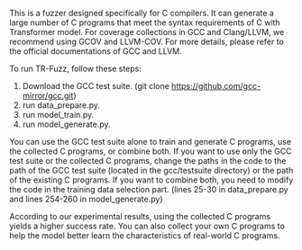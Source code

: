 This is a fuzzer designed specifically for C compilers. 
It can generate a large number of C programs that meet the syntax requirements of C with Transformer model. 
For coverage collections in GCC and Clang/LLVM, we recommend using GCOV and LLVM-COV. For more details, please refer to the official documentations of GCC and LLVM.


To run TR-Fuzz, follow these steps:

1. Download the GCC test suite. (git clone https://github.com/gcc-mirror/gcc.git)
2. run data_prepare.py.
3. run model_train.py.
4. run model_generate.py.



You can use the GCC test suite alone to train and generate C programs, use the collected C programs, or combine both. If you want to use only the GCC test suite or the collected C programs, change the paths in the code to the path of the GCC test suite (located in the gcc/testsuite directory) or the path of the existing C programs. If you want to combine both, you need to modify the code in the training data selection part. (lines 25-30 in data_prepare.py and lines 254-260 in model_generate.py)

According to our experimental results, using the collected C programs yields a higher success rate. You can also collect your own C programs to help the model better learn the characteristics of real-world C programs.





